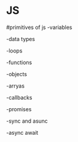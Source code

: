 # JS

#primitives of js
 -variables
 
 -data types
 
 -loops
 
 -functions
 
 -objects
 
 -arryas
 
 -callbacks
 
 -promises
 
 -sync and asunc
 
 -async await
